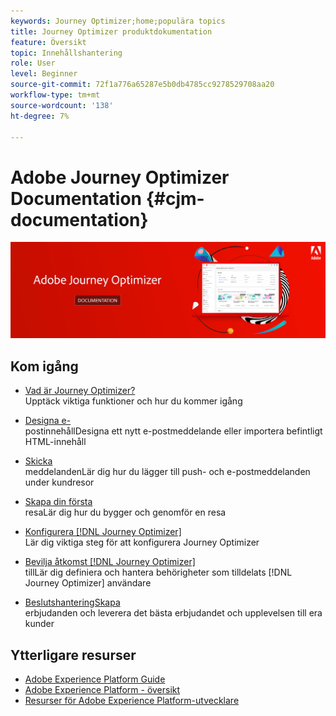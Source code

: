 ```yaml
---
keywords: Journey Optimizer;home;populära topics
title: Journey Optimizer produktdokumentation
feature: Översikt
topic: Innehållshantering
role: User
level: Beginner
source-git-commit: 72f1a776a65287e5b0db4785cc9278529708aa20
workflow-type: tm+mt
source-wordcount: '138'
ht-degree: 7%

---
```


# Adobe Journey Optimizer Documentation {#cjm-documentation}

![](using/assets/do-not-localize/banner-cjm.png)


## Kom igång

* [Vad är Journey Optimizer?](using/get-started.md) </br> Upptäck viktiga funktioner och hur du kommer igång

* [Designa e-](using/design-emails.md) </br>postinnehållDesigna ett nytt e-postmeddelande eller importera befintligt HTML-innehåll

* [Skicka ](using/building-journeys/journeys-message.md) </br> meddelandenLär dig hur du lägger till push- och e-postmeddelanden under kundresor

* [Skapa din första ](using/building-journeys/journeys-uc.md) </br>resaLär dig hur du bygger och genomför en resa

* [Konfigurera  [!DNL Journey Optimizer]](using/configuration/get-started-configuration.md) </br>Lär dig viktiga steg för att konfigurera Journey Optimizer

* [Bevilja åtkomst  [!DNL Journey Optimizer]](using/administration/permissions-overview.md) </br> tillLär dig definiera och hantera behörigheter som tilldelats  [!DNL Journey Optimizer] användare

* [BeslutshanteringSkapa ](using/offers/get-started/starting-offer-decisioning.md) </br> erbjudanden och leverera det bästa erbjudandet och upplevelsen till era kunder

## Ytterligare resurser

* [Adobe Experience Platform Guide](https://experienceleague.adobe.com/docs/experience-platform/landing/home.html)
* [Adobe Experience Platform - översikt](https://experienceleague.adobe.com/docs/experience-platform/access-control/home.html)
* [Resurser för Adobe Experience Platform-utvecklare](https://www.adobe.com/se/experience-platform/documentation-and-developer-resources.html)
